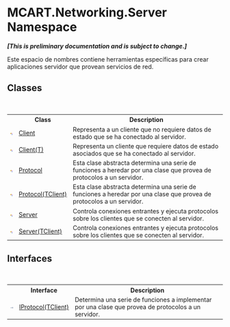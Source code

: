 # MCART.Networking.Server Namespace
 _**\[This is preliminary documentation and is subject to change.\]**_

Este espacio de nombres contiene herramientas específicas para crear aplicaciones servidor que provean servicios de red.


## Classes
&nbsp;<table><tr><th></th><th>Class</th><th>Description</th></tr><tr><td>![Public class](media/pubclass.gif "Public class")</td><td><a href="192fdf1f-b8af-3ec9-0055-92ff0e690de3">Client</a></td><td>
Representa a un cliente que no requiere datos de estado que se ha conectado al servidor.</td></tr><tr><td>![Public class](media/pubclass.gif "Public class")</td><td><a href="5b0599aa-801f-59c2-be84-ec3a1a654d8a">Client(T)</a></td><td>
Representa un cliente que requiere datos de estado asociados que se ha conectado al servidor.</td></tr><tr><td>![Public class](media/pubclass.gif "Public class")</td><td><a href="8f2b5a45-0d73-98c2-1c1e-8558139dc687">Protocol</a></td><td>
Esta clase abstracta determina una serie de funciones a heredar por una clase que provea de protocolos a un servidor.</td></tr><tr><td>![Public class](media/pubclass.gif "Public class")</td><td><a href="eb8a8439-34cc-e54c-0261-f6511c64af26">Protocol(TClient)</a></td><td>
Esta clase abstracta determina una serie de funciones a heredar por una clase que provea de protocolos a un servidor.</td></tr><tr><td>![Public class](media/pubclass.gif "Public class")</td><td><a href="8f0abbb9-30f1-51e7-c621-083dece5bf99">Server</a></td><td>
Controla conexiones entrantes y ejecuta protocolos sobre los clientes que se conecten al servidor.</td></tr><tr><td>![Public class](media/pubclass.gif "Public class")</td><td><a href="6fa3083a-c860-4cc8-7bad-c8d06352c50b">Server(TClient)</a></td><td>
Controla conexiones entrantes y ejecuta protocolos sobre los clientes que se conecten al servidor.</td></tr></table>

## Interfaces
&nbsp;<table><tr><th></th><th>Interface</th><th>Description</th></tr><tr><td>![Public interface](media/pubinterface.gif "Public interface")</td><td><a href="87b29ab5-df3c-aaa9-05cc-85ba8f74a442">IProtocol(TClient)</a></td><td>
Determina una serie de funciones a implementar por una clase que provea de protocolos a un servidor.</td></tr></table>&nbsp;
